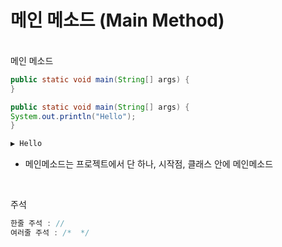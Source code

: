 # 메인 메소드 (Main Method)

<br>
메인 메소드

```java
public static void main(String[] args) {
}
```
```java
public static void main(String[] args) {
System.out.println("Hello");
}

▶️ Hello
```
- 메인메소드는 프로젝트에서 단 하나, 시작점, 클래스 안에 메인메소드

<br>

주석

```java
한줄 주석 : //
여러줄 주석 : /*  */
```

